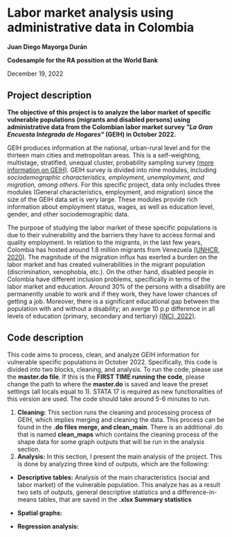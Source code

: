 # Labor market analysis using administrative data in Colombia

**Juan Diego Mayorga Durán**

**Codesample for the RA possition at the World Bank**

December 19, 2022

## Project description

**The objective of this project is to analyze the labor market of specific vulnerable populations (migrants and disabled persons) using administrative data from the Colombian labor market survey *"La Gran Encuesta Integrada de Hogares"* (GEIH) in October 2022.** 

GEIH produces information at the national, urban-rural level and for the thirteen main cities and metropolitan areas. This is a self-weighting, multistage, stratified, unequal cluster, probability sampling survey [(more information on GEIH)](https://www.dane.gov.co/index.php/estadisticas-por-tema/mercado-laboral/empleo-y-desempleo/geih-historicos). GEIH survey is divided into nine modules, including *sociodemographic characteristics, employment, unemployment, and migration, among others*. For this specific project, data only includes three modules (General characteristics, employment, and migration) since the size of the GEIH data set is very large. These modules provide rich information about employment status, wages, as well as education level, gender, and other sociodemographic data.

The purpose of studying the labor market of these specific populations is due to their vulnerability and the barriers they have to access formal and quality employment. In relation to the migrants, in the last few years, Colombia has hosted around 1.8 million migrants from Venezuela [(UNHCR, 2020)](https://www.unhcr.org/globaltrends#:~:text=During%202020%2C%20several%20crises,within%20and%20beyond%20countries'%20borders.). The magnitude of the migration influx has exerted a burden on the labor market and has created vulnerabilities in the migrant population (discrimination, xenophobia, etc.). On the other hand, disabled people in Colombia have different inclusion problems, specifically in terms of the labor market and education. Around 30% of the persons with a disability are permanently unable to work and if they work, they have lower chances of getting a job. Moreover, there is a significant educational gap between the population with and without a disability; an averge 10 p.p difference in all levels of education (primary, secondary and tertiary) [(INCI, 2022)](https://www.inci.gov.co/blog/la-discapacidad-en-colombia-segun-estadisticas-del-dane). 

 ## Code description 
This code aims to process, clean, and analyze GEIH information for vulnerable specific populations in October 2022. Specifically, this code is divided into two blocks, cleaning, and analysis. To run the code, please use the **master.do file**. If this is the **FIRST TIME running the code**, please change the path to where the **master.do** is saved and leave the preset settings (all locals equal to 1). STATA 17 is required as new functionalities of this version are used. The code should take around 5-6 minutes to run.

1. **Cleaning:** This section runs the cleaning and processing process of GEIH, which implies merging and cleaning the data. This process can be found in the **.do files merge, and clean_main**. There is an additional .do that is named **clean_maps** which contains the cleaning process of the shape data for some graph outputs that will be run in the analysis section.
2. **Analysis:** In this section, I present the main analysis of the project. This is done by analyzing three kind of outputs, which are the following: 

 - **Descriptive tables:** Analysis of the main characteristics (social and labor market) of the vulnerable population. This analyze has as a result two sets of outputs, general descriptive statistics and a difference-in-means tables, that are saved in the **.xlsx Summary statistics** 
 
 
 
 - **Spatial graphs:**
 - **Regression analysis:**
 

### 
